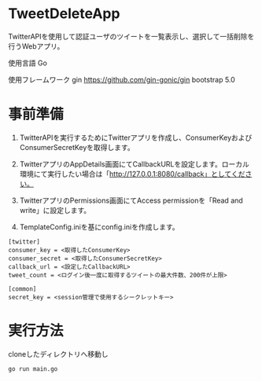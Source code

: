 # TweetDeleteApp
TwitterAPIを使用して認証ユーザのツイートを一覧表示し、選択して一括削除を行うWebアプリ。

使用言語
Go

使用フレームワーク
gin https://github.com/gin-gonic/gin
bootstrap 5.0


# 事前準備

1. TwitterAPIを実行するためにTwitterアプリを作成し、ConsumerKeyおよびConsumerSecretKeyを取得します。

1. TwitterアプリのAppDetails画面にてCallbackURLを設定します。ローカル環境にて実行したい場合は「http://127.0.0.1:8080/callback」としてください。

1. TwitterアプリのPermissions画面にてAccess permissionを「Read and write」に設定します。

1. TemplateConfig.iniを基にconfig.iniを作成します。

```
[twitter]
consumer_key = <取得したConsumerKey>
consumer_secret = <取得したConsumerSecretKey>
callback_url = <設定したCallbackURL>
tweet_count = <ログイン後一度に取得するツイートの最大件数、200件が上限>

[common]
secret_key = <session管理で使用するシークレットキー>
```

# 実行方法
cloneしたディレクトリへ移動し

```
go run main.go
```